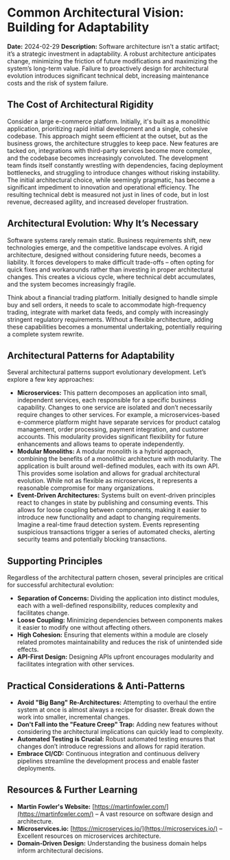 # Common Architectural Vision: Building for Adaptability

**Date:** 2024-02-29
**Description:** Software architecture isn't a static artifact; it’s a strategic investment in adaptability. A robust architecture anticipates change, minimizing the friction of future modifications and maximizing the system’s long-term value. Failure to proactively design for architectural evolution introduces significant technical debt, increasing maintenance costs and the risk of system failure.

## The Cost of Architectural Rigidity

Consider a large e-commerce platform. Initially, it's built as a monolithic application, prioritizing rapid initial development and a single, cohesive codebase. This approach might seem efficient at the outset, but as the business grows, the architecture struggles to keep pace. New features are tacked on, integrations with third-party services become more complex, and the codebase becomes increasingly convoluted. The development team finds itself constantly wrestling with dependencies, facing deployment bottlenecks, and struggling to introduce changes without risking instability. The initial architectural choice, while seemingly pragmatic, has become a significant impediment to innovation and operational efficiency. The resulting technical debt is measured not just in lines of code, but in lost revenue, decreased agility, and increased developer frustration.

## Architectural Evolution: Why It’s Necessary

Software systems rarely remain static. Business requirements shift, new technologies emerge, and the competitive landscape evolves. A rigid architecture, designed without considering future needs, becomes a liability. It forces developers to make difficult trade-offs – often opting for quick fixes and workarounds rather than investing in proper architectural changes. This creates a vicious cycle, where technical debt accumulates, and the system becomes increasingly fragile.

Think about a financial trading platform. Initially designed to handle simple buy and sell orders, it needs to scale to accommodate high-frequency trading, integrate with market data feeds, and comply with increasingly stringent regulatory requirements. Without a flexible architecture, adding these capabilities becomes a monumental undertaking, potentially requiring a complete system rewrite.

## Architectural Patterns for Adaptability

Several architectural patterns support evolutionary development. Let’s explore a few key approaches:

- **Microservices:** This pattern decomposes an application into small, independent services, each responsible for a specific business capability. Changes to one service are isolated and don’t necessarily require changes to other services. For example, a microservices-based e-commerce platform might have separate services for product catalog management, order processing, payment integration, and customer accounts. This modularity provides significant flexibility for future enhancements and allows teams to operate independently.
- **Modular Monoliths:** A modular monolith is a hybrid approach, combining the benefits of a monolithic architecture with modularity. The application is built around well-defined modules, each with its own API. This provides some isolation and allows for gradual architectural evolution. While not as flexible as microservices, it represents a reasonable compromise for many organizations.
- **Event-Driven Architectures:** Systems built on event-driven principles react to changes in state by publishing and consuming events. This allows for loose coupling between components, making it easier to introduce new functionality and adapt to changing requirements. Imagine a real-time fraud detection system. Events representing suspicious transactions trigger a series of automated checks, alerting security teams and potentially blocking transactions.

## Supporting Principles

Regardless of the architectural pattern chosen, several principles are critical for successful architectural evolution:

- **Separation of Concerns:** Dividing the application into distinct modules, each with a well-defined responsibility, reduces complexity and facilitates change.
- **Loose Coupling:** Minimizing dependencies between components makes it easier to modify one without affecting others.
- **High Cohesion:** Ensuring that elements within a module are closely related promotes maintainability and reduces the risk of unintended side effects.
- **API-First Design:** Designing APIs upfront encourages modularity and facilitates integration with other services.

## Practical Considerations & Anti-Patterns

- **Avoid "Big Bang" Re-Architectures:** Attempting to overhaul the entire system at once is almost always a recipe for disaster. Break down the work into smaller, incremental changes.
- **Don't Fall into the "Feature Creep" Trap:** Adding new features without considering the architectural implications can quickly lead to complexity.
- **Automated Testing is Crucial:** Robust automated testing ensures that changes don’t introduce regressions and allows for rapid iteration.
- **Embrace CI/CD:** Continuous integration and continuous delivery pipelines streamline the development process and enable faster deployments.

## Resources & Further Learning

- **Martin Fowler's Website:** [https://martinfowler.com/](https://martinfowler.com/) – A vast resource on software design and architecture.
- **Microservices.io:** [https://microservices.io/](https://microservices.io/) – Excellent resources on microservices architecture.
- **Domain-Driven Design:** Understanding the business domain helps inform architectural decisions.


